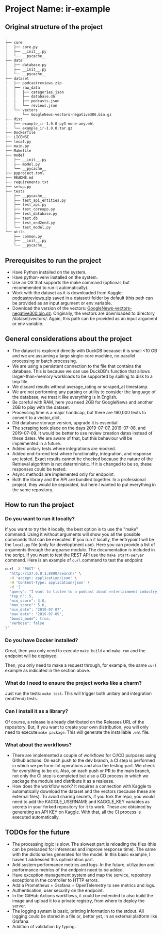 # Project Name: ir-example

## Original structure of the project

```bash
.
├── core
│   ├── core.py
│   ├── __init__.py
│   └── __pycache__
├── data
│   ├── database.py
│   ├── __init__.py
│   └── __pycache__
├── dataset
│   ├── podcastreviews.zip
│   ├── raw_data
│   │   ├── categories.json
│   │   ├── database.db
│   │   ├── podcasts.json
│   │   └── reviews.json
│   └── vectors
│       └── GoogleNews-vectors-negative300.bin.gz
├── dist
│   ├── example_ir-1.0.0-py3-none-any.whl
│   └── example_ir-1.0.0.tar.gz
├── Dockerfile
├── LICENSE
├── local.py
├── main.py
├── Makefile
├── model
│   ├── __init__.py
│   ├── model.py
│   └── __pycache__
├── pyproject.toml
├── README.md
├── requirements.txt
├── setup.py
├── tests
│   ├── __pycache__
│   ├── test_api_entities.py
│   ├── test_api.py
│   ├── test_coreapp.py
│   ├── test_database.py
│   ├── test.db
│   ├── test_end2end.py
│   └── test_model.py
└── utils
    ├── common.py
    ├── __init__.py
    └── __pycache__
```

## Prerequisites to run the project

- Have Python installed on the system.
- Have python-venv installed on the system.
- Use an OS that supports the make command (optional, but recommended to run it automatically).
- Work with the dataset as it is downloaded from Kaggle: [podcastreviews.zip](https://www.kaggle.com/datasets/thoughtvector/podcastreviews) saved in a dataset/ folder by default (this path can be provided as an input argument or env variable.
- Download the version of the vectors: [GoogleNews-vectors-negative300.bin.gz](https://drive.google.com/file/d/0B7XkCwpI5KDYNlNUTTlSS21pQmM/edit?usp=sharing). Originally, the vectors are downloaded to directory /dataset/vectors/. Again, this path can be provided as an input argument or env variable.

## General considerations about the project

- The dataset is explored directly with DuckDB because: it is small <10 GB and we are assuming a large single-core machine, no parallel processing or batch processing.
- We are using a persistent connection to the file that contains the database. This is because we can use DuckDB's function that allows larger-than-memory workloads to be supported by spilling to disk to a tmp file.
- We discard results without average_rating or scraped_at timestamp.
- We are not performing any parsing or utility to consider the language of the database, we treat it like everything is in English.
- Be careful with RAM, here you need 2GB for GoogleNews and another 2GB to play with the dataset.
- Processing time is a major handicap, but there are 160,000 texts to convert to a vector_dict.
- Old database storage version, upgrade it is essential.
- The scraping took place on the days 2019-07-07, 2019-07-08, and 2019-07-09. It would be better to use review creation dates instead of these dates. We are aware of that, but this behaviour will be implemented in a future.
- Added unitary tests where integrations are mocked.
- Added end-to-end test where functionality, integration, and response are tested. Exact results cannot be checked because the nature of the Retrieval algorithm is not deterministic. If it is changed to be so, these responses could be tested.
- Async methods are implemented only for endpoint.
- Both the library and the API are bundled together. In a professional project, they would be separated, but here I wanted to put everything in the same repository.

## How to run the project

### Do you want to run it locally?

If you want to try the it locally, the best option is to use the "make" command. Using it without arguments will show you all the possible commands that can be executed.
If you run it locally, the entrypoint will be the `local.py` file (only for developtment use). Here you can provide a list of arguments through the argparse module. The documentation is included in the script.
If you want to test the REST API use the `make start-server` command. Here is an example of `curl` command to test the endpoint:

```bash
curl -X 'POST' \
  'http://127.0.0.1:8000/search/' \
  -H 'accept: application/json' \
  -H 'Content-Type: application/json' \
  -d '{
  "query": "I want to listen to a podcast about entertainment industry, focusing on videogames", 
  "top_n": 5,
  "min_score": 3.0,
  "max_score": 5.0,
  "min_date": "2019-07-07", 
  "max_date": "2019-07-09",
  "boost_mode": true,
  "verbose": false
}'
```

### Do you have Docker installed?

Great, then you only need to execute `make build` and `make run` and the endpoint will be deployed.

Then, you only need to make a request through, for example, the same `curl` example as indicated in the section above.

### What do I need to ensure the project works like a charm?

Just run the tests: `make test`. This will trigger both unitary and integration (end2end) tests.

### Can I install it as a library?

Of course, a release is already distributed on the Releases URL of the repository. But, if you want to create your own distribution, you will only need to execute `make package`. This will generate the installable `.whl` file.

### What about the workflows?

- There are implemented a couple of workflows for CI/CD purposes using Github actions. On each push to the dev branch, a CI step is performed in which we perform lint operations and also the testing part. We check for everything to be ok. Also, on each push or PR to the main branch, not only the CI step is completed but also a CD process in which we package the module and distribute it as a realease.
- How does the workflow work? It requires a connection with Kaggle to automatically download the dataset and the vectors (because these are external files). To avoid sharing secrets, if you fork the repo, you would need to add the KAGGLE_USERNAME and KAGGLE_KEY variables as secrets in your forked repository for it to work. These are obtained by generating an API KEY on Kaggle. With that, all the CI process is executed automatically.

## TODOs for the future

- The processing logic is slow. The slowest part is reloading the files (this can be preloaded for inferences and improve response time). The same with the dictionaries generated for the model. In this basic example, I haven't addressed this optimization part.
- Add system performance metrics and logs. In the future, utilization and performance metrics of the endpoint need to be added.
- Have exception management system and map the service, repository exceptions in the controller to HTTP errors.
- Add a Prometheus + Grafana + OpenTelemetry to see metrics and logs.
- Authentication, user security on the endpoint.
- In the GitHub Actions workflows, it could be extended to also build the image and upload it to a private registry, from where to deploy the server.
- The logging system is basic, printing information to the stdout. All logging could be stored in a file or, better yet, in an external platform like Grafana.
- Addition of validation by typing.
